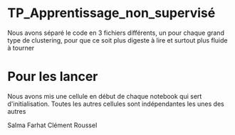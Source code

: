 # TP_Apprentissage_non_supervisé

Nous avons séparé le code en 3 fichiers différents, un pour chaque grand type de clustering, pour que ce soit plus digeste à lire et surtout plus fluide à tourner

# Pour les lancer

Nous avons mis une cellule en début de chaque notebook qui sert d'initialisation. Toutes les autres cellules sont indépendantes les unes des autres

Salma Farhat
Clément Roussel
